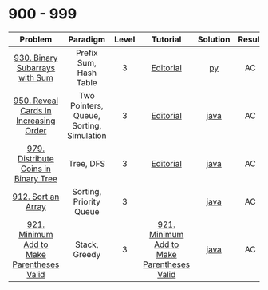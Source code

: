 # 900 - 999

|                                                      Problem                                                       |                 Paradigm                 | Level |                                                           Tutorial                                                           |                         Solution                         | Result |
| :----------------------------------------------------------------------------------------------------------------: | :--------------------------------------: | :---: | :--------------------------------------------------------------------------------------------------------------------------: | :------------------------------------------------------: | :----: |
|             [930. Binary Subarrays with Sum](https://leetcode.com/problems/binary-subarrays-with-sum/)             |          Prefix Sum, Hash Table          |   3   |                       [Editorial](https://leetcode.com/problems/binary-subarrays-with-sum/editorial/)                        |         [py](./930_Binary_Subarrays_with_Sum.py)         |   AC   |
|      [950. Reveal Cards In Increasing Order](https://leetcode.com/problems/reveal-cards-in-increasing-order/)      | Two Pointers, Queue, Sorting, Simulation |   3   |                    [Editorial](https://leetcode.com/problems/reveal-cards-in-increasing-order/editorial/)                    |   [java](./950_Reveal_Cards_In_Increasing_Order.java)    |   AC   |
|       [979. Distribute Coins in Binary Tree](https://leetcode.com/problems/distribute-coins-in-binary-tree/)       |                Tree, DFS                 |   3   |                    [Editorial](https://leetcode.com/problems/distribute-coins-in-binary-tree/editorial/)                     |    [java](./979_Distribute_Coins_in_Binary_Tree.java)    |   AC   |
|                         [912. Sort an Array](https://leetcode.com/problems/sort-an-array/)                         |         Sorting, Priority Queue          |   3   |                                                                                                                              |             [java](./912_Sort_an_Array.java)             |   AC   |
| [921. Minimum Add to Make Parentheses Valid](https://leetcode.com/problems/minimum-add-to-make-parentheses-valid/) |              Stack, Greedy               |   3   | [921. Minimum Add to Make Parentheses Valid](https://leetcode.com/problems/minimum-add-to-make-parentheses-valid/editorial/) | [java](./921_Minimum_Add_to_Make_Parentheses_Valid.java) |   AC   |
